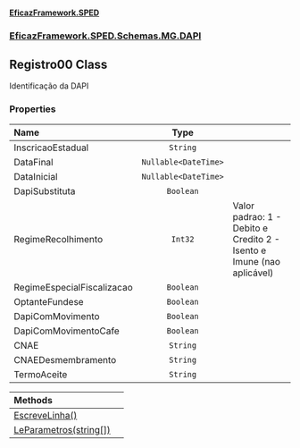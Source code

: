 #### [EficazFramework.SPED](EficazFrameworkSPED.md 'EficazFramework SPED')
### [EficazFramework.SPED.Schemas.MG.DAPI](EficazFramework.SPED.Schemas.MG.DAPI.md 'EficazFramework.SPED.Schemas.MG.DAPI')

## Registro00 Class

Identificação da DAPI
### Properties

| Name | Type | |
| :--- | :---: | :--- |
| InscricaoEstadual | `String` |  |
| DataFinal | `Nullable<DateTime>` |  |
| DataInicial | `Nullable<DateTime>` |  |
| DapiSubstituta | `Boolean` |  |
| RegimeRecolhimento | `Int32` | Valor padrao: 1 - Debito e Credito            2 - Isento e Imune (nao aplicável) |
| RegimeEspecialFiscalizacao | `Boolean` |  |
| OptanteFundese | `Boolean` |  |
| DapiComMovimento | `Boolean` |  |
| DapiComMovimentoCafe | `Boolean` |  |
| CNAE | `String` |  |
| CNAEDesmembramento | `String` |  |
| TermoAceite | `String` |  |

| Methods | |
| :--- | :--- |
| [EscreveLinha()](EficazFramework.SPED.Schemas.MG.DAPI/Registro00/EscreveLinha().md 'EficazFramework.SPED.Schemas.MG.DAPI.Registro00.EscreveLinha()') | |
| [LeParametros(string[])](EficazFramework.SPED.Schemas.MG.DAPI/Registro00/LeParametros(string[]).md 'EficazFramework.SPED.Schemas.MG.DAPI.Registro00.LeParametros(string[])') | |
